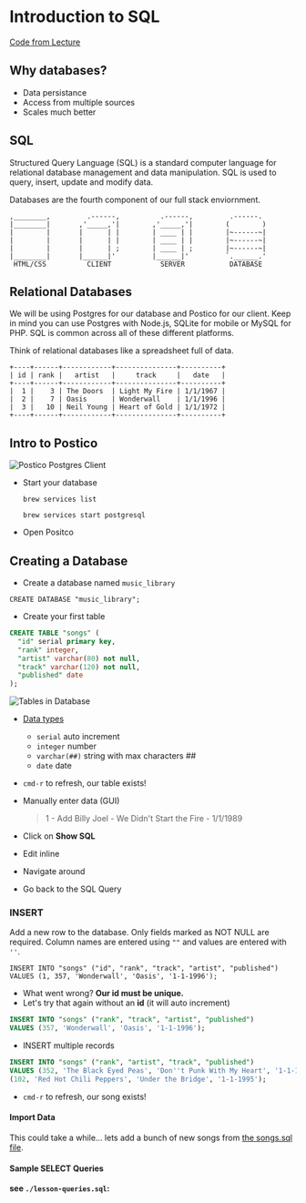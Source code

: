 # Introduction to SQL

[Code from Lecture](lesson-queries.sql)

## Why databases?
- Data persistance
- Access from multiple sources
- Scales much better

## SQL
Structured Query Language (SQL) is a standard computer language for relational database management and data manipulation. SQL is used to query, insert, update and modify data.

Databases are the fourth component of our full stack enviornment.

```
,________,         .------,          .------,         .------.
|________|       ,'_____,'|        ,'_____,'|        (        )
|        |       |      | |        | ____ | |        |~------~|
|        |       |      | |        | ____ | |        |~------~|
|        |       |      | ;        | ____ | ;        |~------~|
|________|       |______|'         |______|'         `.______.'
 HTML/CSS          CLIENT            SERVER           DATABASE
```

## Relational Databases
We will be using Postgres for our database and Postico for our client. Keep in mind you can use Postgres with Node.js, SQLite for mobile or MySQL for PHP. SQL is common across all of these different platforms.

Think of relational databases like a spreadsheet full of data.

```
+----+------+------------+---------------+----------+
| id | rank |   artist   |     track     |   date   |
+----+------+------------+---------------+----------+
|  1 |    3 | The Doors  | Light My Fire | 1/1/1967 |
|  2 |    7 | Oasis      | Wonderwall    | 1/1/1996 |
|  3 |   10 | Neil Young | Heart of Gold | 1/1/1972 |
+----+------+------------+---------------+----------+
```


## Intro to Postico

![Postico Postgres Client](images/postico-client.jpg)

- Start your database

  `brew services list`

  `brew services start postgresql`

- Open Positco

## Creating a Database

- Create a database named `music_library`

```
CREATE DATABASE "music_library";
```

- Create your first table

```SQL
CREATE TABLE "songs" (
  "id" serial primary key,
  "rank" integer,
  "artist" varchar(80) not null,
  "track" varchar(120) not null,
  "published" date
);
```

![Tables in Database](images/tables-in-database.jpg)

- [Data types](https://www.postgresql.org/docs/8.1/static/datatype.html)
  - `serial` auto increment
  - `integer` number
  - `varchar(##)` string with max characters ##
  - `date` date
- `cmd-r` to refresh, our table exists!
- Manually enter data (GUI)

  > 1 - Add Billy Joel - We Didn't Start the Fire - 1/1/1989

- Click on **Show SQL**
- Edit inline
- Navigate around
- Go back to the SQL Query

### INSERT
Add a new row to the database. Only fields marked as NOT NULL are required. Column names are entered using `""` and values are entered with `''`.

```
INSERT INTO "songs" ("id", "rank", "track", "artist", "published") 
VALUES (1, 357, 'Wonderwall', 'Oasis', '1-1-1996');
```

- What went wrong? **Our id must be unique.**
- Let's try that again without an **id** (it will auto increment)

```SQL
INSERT INTO "songs" ("rank", "track", "artist", "published") 
VALUES (357, 'Wonderwall', 'Oasis', '1-1-1996');
```

- INSERT multiple records

```SQL
INSERT INTO "songs" ("rank", "artist", "track", "published")
VALUES (352, 'The Black Eyed Peas', 'Don''t Punk With My Heart', '1-1-1995'),
(102, 'Red Hot Chili Peppers', 'Under the Bridge', '1-1-1995');
```

- `cmd-r` to refresh, our song exists!

#### Import Data
This could take a while... lets add a bunch of new songs from [the songs.sql file](supporting-documentation/songs.sql).

#### Sample SELECT Queries

**see `./lesson-queries.sql`:**

